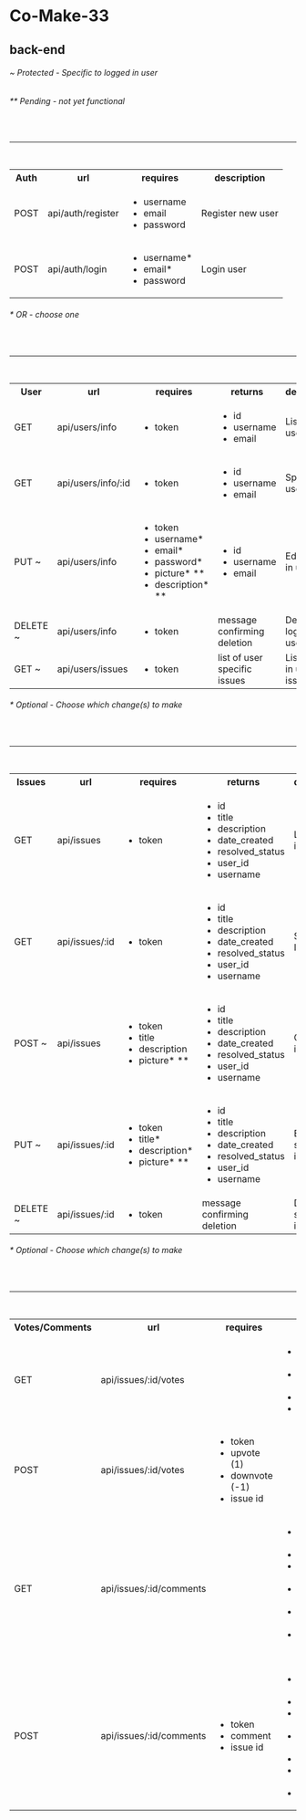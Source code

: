# Co-Make-33

## back-end

<h6>~ Protected - Specific to logged in user</h6>
<h6>** Pending - not yet functional</h6>
<br/>

---

<br/>
<table>
  <tbody>
    <tr>
      <th>Auth</th>
      <th>url</th>
      <th>requires</th>
      <th>description</th>
    </tr>
    <tr>
      <td>POST</td>
      <td >api/auth/register</td>
      <td >
        <ul>
          <li>username</li>
          <li>email</li>
          <li>password</li>
        </ul>
        <td>Register new user</td>
      </td>
    </tr>
    <tr>
      <td>POST</td>
      <td>api/auth/login</td>
      <td>
        <ul>
          <li>username*</li>
          <li>email*</li>
          <li>password</li>
        </ul>
      </td>
      <td>Login user</td>
    </tr>
  </tbody>
</table>
<h6>* OR - choose one</h6>
<br/>

---

<br/>
<table>
  <tbody>
    <tr>
      <th>User</th>
      <th>url</th>
      <th>requires</th>
      <th>returns</th>
      <th>description</th>
    </tr>
    <tr>
      <td>GET</td>
      <td>api/users/info</td>
      <td>
        <ul>
          <li>token</li>
        </ul>
      </td>
      <td>
        <ul>
          <li>id</li>
          <li>username</li>
          <li>email</li>
        </ul>
      </td>
      <td>List all users</td>
    </tr>
    <tr>
      <td>GET</td>
      <td>api/users/info/:id</td>
      <td>
        <ul>
          <li>token</li>
        </ul>
      </td>
      <td>
        <ul>
          <li>id</li>
          <li>username</li>
          <li>email</li>
        </ul>
      </td>
      <td>Specific user info</td>
    </tr>
    <tr>
      <td>PUT ~</td>
      <td>api/users/info</td>
      <td>
        <ul>
          <li>token</li>
          <li>username*</li>
          <li>email*</li>
          <li>password*</li>
          <li>picture* **</li>
          <li>description* **</li>
        </ul>
      </td>
      <td>
        <ul>
          <li>id</li>
          <li>username</li>
          <li>email</li>
        </ul>
      </td>
      <td>Edit logged in user</td>
    </tr>
    <tr>
      <td>DELETE ~</td>
      <td>api/users/info</td>
      <td>
        <ul>
          <li>token</li>
        </ul>
      </td>
      <td>message confirming deletion</td>
      <td>Delete logged in user</td>
    </tr>
    <tr>
      <td>GET ~</td>
      <td>api/users/issues</td>
      <td>
        <ul>
          <li>token</li>
        </ul>
      </td>
      <td>list of user specific issues</td>
      <td>List logged in users issues</td>
    </tr>
  </tbody>
</table>
<h6>* Optional - Choose which change(s) to make</h6>
<br/>

---

<br/>
<table>
  <tbody>
    <tr>
      <th>Issues</th>
      <th>url</th>
      <th>requires</th>
      <th>returns</th>
      <th>description</th>
    </tr>
    <tr>
      <td>GET</td>
      <td>api/issues</td>
      <td>
        <ul>
          <li>token</li>
        </ul>
      </td>
      <td>
        <ul>
          <li>id</li>
          <li>title</li>
          <li>description</li>
          <li>date_created</li>
          <li>resolved_status</li>
          <li>user_id</li>
          <li>username</li>
        </ul>
      </td>
      <td>List all issues</td>
    </tr>
    <tr>
      <td>GET</td>
      <td>api/issues/:id</td>
      <td>
        <ul>
          <li>token</li>
        </ul>
      </td>
      <td>
        <ul>
          <li>id</li>
          <li>title</li>
          <li>description</li>
          <li>date_created</li>
          <li>resolved_status</li>
          <li>user_id</li>
          <li>username</li>
        </ul>
      </td>
      <td>Specifi Issue Info</td>
    </tr>
    <tr>
      <td>POST ~</td>
      <td>api/issues</td>
      <td>
        <ul>
          <li>token</li>
          <li>title</li>
          <li>description</li>
          <li>picture* **</li>
        </ul>
      </td>
      <td>
        <ul>
          <li>id</li>
          <li>title</li>
          <li>description</li>
          <li>date_created</li>
          <li>resolved_status</li>
          <li>user_id</li>
          <li>username</li>
        </ul>
      </td>
      <td>Create new issue</td>
    </tr>
    <tr>
      <td>PUT ~</td>
      <td>api/issues/:id</td>
      <td>
        <ul>
          <li>token</li>
          <li>title*</li>
          <li>description*</li>
          <li>picture* **</li>
        </ul>
      </td>
      <td>
        <ul>
          <li>id</li>
          <li>title</li>
          <li>description</li>
          <li>date_created</li>
          <li>resolved_status</li>
          <li>user_id</li>
          <li>username</li>
        </ul>
      </td>
      <td>Edit specific issue</td>
    </tr>
    <tr>
      <td>DELETE ~</td>
      <td>api/issues/:id</td>
      <td>
        <ul>
          <li>token</li>
        </ul>
      </td>
      <td>message confirming deletion</td>
      <td>Delete specific issue</td>
    </tr>
  </tbody>
</table>
<h6>* Optional - Choose which change(s) to make</h6>
<br/>

---

<br/>
<table>
  <tbody>
    <tr>
      <th>Votes/Comments</th>
      <th>url</th>
      <th>requires</th>
      <th>returns</th>
      <th>description</th>
    </tr>
    <tr>
      <td>GET</td>
      <td>api/issues/:id/votes</td>
      <td></td>
      <td>
        <ul>
          <li>Upvote Total</li>
          <li>Downvote Total</li>
          <li>issue id</li>
          <li>issue title</li>
        </ul>
      </td>
      <td>Vote totals for issue</td>
    </tr>
    <tr>
      <td>POST</td>
      <td>api/issues/:id/votes</td>
      <td>
        <ul>
          <li>token</li>
          <li>upvote (1)</li>
          <li>downvote (-1)</li>
          <li>issue id</li>
        </ul>
      </td>
      <td></td>
      <td>Vote on issue</td>
    </tr>
    <tr>
      <td>GET</td>
      <td>api/issues/:id/comments</td>
      <td></td>
      <td>
        <ul>
          <li>comment id</li>
          <li>comment</li>
          <li>comment date</li>
          <li>commenter id</li>
          <li>commenter name</li>
          <li>comment title</li>
        </ul>
      </td>
      <td>List all comments for issues</td>
    </tr>
    <tr>
      <td>POST</td>
      <td>api/issues/:id/comments</td>
      <td>
        <ul>
          <li>token</li>
          <li>comment</li>
          <li>issue id</li>
        </ul>
      </td>
      <td>
        <ul>
          <li>comment id</li>
          <li>comment</li>
          <li>comment date</li>
          <li>commenter id</li>
          <li>issue id</li>
          <li>commenter name</li>
          <li>issue title</li>
        </ul>
      </td>
      <td>Comment on issue</td>
    </tr>
  </tbody>
</table>
